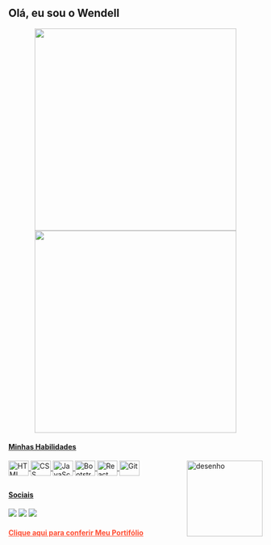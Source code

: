 ## Olá, eu sou o Wendell

<div align="center">
  <a href="https://wendellwcl.github.io">
  <img width="400em" src="https://github-readme-stats.vercel.app/api?username=wendellwcl&show_icons=trueinclude_all_commits=true&count_private=true&bg_color=135DEG,FF4E33,FF8226&title_color=F4F4FA&text_color=F4F4FA&icon_color=212529&border_color=F4F4FA&border_radius=30"/>
  <img width="400em" src="https://github-readme-stats.vercel.app/api/top-langs/?username=wendellwcl&layout=compact&langs_count=7&bg_color=135DEG,FF8226,FF4E33&title_color=F4F4FA&text_color=F4F4FA&icon_color=212529&border_color=F4F4FA&border_radius=30"/>    
</div>
  
#### Minhas Habilidades
<div>
    <img align="center" alt="HTML" height="30" width="40" src="https://cdn.jsdelivr.net/gh/devicons/devicon/icons/html5/html5-original.svg" />
    <img align="center" alt="CSS" height="30" width="40" src="https://cdn.jsdelivr.net/gh/devicons/devicon/icons/css3/css3-original.svg" />
    <img align="center" alt="JavaScript" height="30" width="40" src="https://cdn.jsdelivr.net/gh/devicons/devicon/icons/javascript/javascript-plain.svg" />
    <img align="center" alt="Bootstrap" height="30" width="40" src="https://cdn.jsdelivr.net/gh/devicons/devicon/icons/bootstrap/bootstrap-original.svg" />
    <img align="center" alt="React" height="30" width="40" src="https://cdn.jsdelivr.net/gh/devicons/devicon/icons/react/react-original.svg" />
    <img align="center" alt="Git" height="30" width="40" src="https://cdn.jsdelivr.net/gh/devicons/devicon/icons/git/git-original.svg" />
    <img align="right" height="150" width="150" src="https://i.postimg.cc/Bt7vcw40/IMG-Github-README.png" alt="desenho"/>
</div>
  
##
  
#### Sociais
<div>
    <a href="https://www.linkedin.com/in/wendellwcl" target="_blank"><img src="https://img.shields.io/badge/-LinkedIn-%230077B5?style=for-the-badge&logo=linkedin&logoColor=white" target="_blank"></a>
    <a href = "mailto:wendell.wcl19@gmail.com"><img src="https://img.shields.io/badge/-Gmail-%23333?style=for-the-badge&logo=gmail&logoColor=white" target="_blank"></a>
    <a href="https://www.instagram.com/wendell.wcl/" target="_blank"><img src="https://img.shields.io/badge/-Instagram-%23E4405F?style=for-the-badge&logo=instagram&logoColor=white" target="_blank"></a>
</div>
  
#### <a href="https://wendellwcl.github.io" target="_blank" style="color:#FF4E33">Clique aqui para conferir Meu Portifólio</a>
